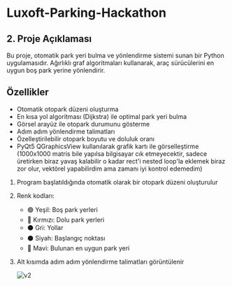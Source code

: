 # Luxoft-Parking-Hackathon




## 2. Proje Açıklaması
Bu proje, otomatik park yeri bulma ve yönlendirme sistemi sunan bir Python uygulamasıdır. Ağırlıklı graf algoritmaları kullanarak, araç sürücülerini en uygun boş park yerine yönlendirir.

## Özellikler
- Otomatik otopark düzeni oluşturma
- En kısa yol algoritması (Dijkstra) ile optimal park yeri bulma
- Görsel arayüz ile otopark durumunu gösterme
- Adım adım yönlendirme talimatları
- Özelleştirilebilir otopark boyutu ve doluluk oranı
- PyQt5 QGraphicsView kullanılarak grafik kartı ile görselleştirme (1000x1000 matris bile yapılsa bilgisayar cık etmeyecektir, sadece üretirken biraz yavaş kalabilir o kadar rect'i nested loop'la eklemek biraz zor olur, vektörel yapabilirdim ama zamanı iyi kontrol edemedim)


1. Program başlatıldığında otomatik olarak bir otopark düzeni oluşturulur
2. Renk kodları:
   - 🟢 Yeşil: Boş park yerleri
   - 🔴 Kırmızı: Dolu park yerleri
   - ⚫ Gri: Yollar
   - ⚫ Siyah: Başlangıç noktası
   - 🔵 Mavi: Bulunan en uygun park yeri
3. Alt kısımda adım adım yönlendirme talimatları görüntülenir

   ![v2](https://github.com/user-attachments/assets/1ab7a517-f2c0-4adb-9989-bef9db379961)

